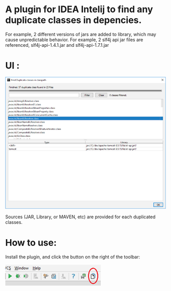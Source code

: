 # A plugin for IDEA Intelij to find any duplicate classes in depencies.

For example, 2 different versions of jars are added to library, which may cause unpredictable behavior. For example, 2 slf4j api jar files are referenced, slf4j-api-1.4.1.jar and slf4j-api-1.7.1.jar

# UI :

![image](https://github.com/lff0305/duplicateClassFinder/blob/master/images/dig.png)

Sources (JAR, Library, or MAVEN, etc) are provided for each duplicated classes.

# How to use:

Install the plugin, and click the button on the right of the toolbar:

![image](https://github.com/lff0305/duplicateClassFinder/blob/master/images/usage.png)
